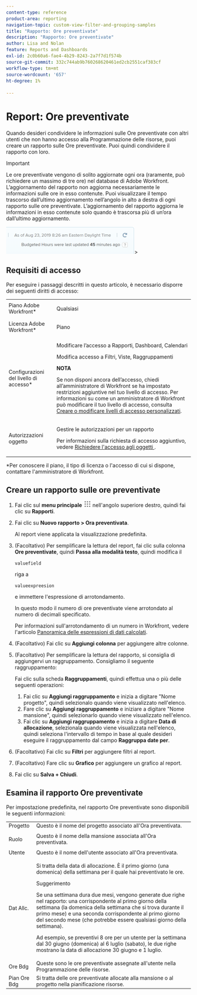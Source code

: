 ```yaml
---
content-type: reference
product-area: reporting
navigation-topic: custom-view-filter-and-grouping-samples
title: "Rapporto: Ore preventivate"
description: "Rapporto: Ore preventivate"
author: Lisa and Nolan
feature: Reports and Dashboards
exl-id: 2c0b60a6-fae4-4b29-8243-2a7f7d1f574b
source-git-commit: 332c744ab9b760268620461ed2cb2551caf383cf
workflow-type: tm+mt
source-wordcount: '657'
ht-degree: 1%

---
```


# Report: Ore preventivate

<!--
<p data-mc-conditions="QuicksilverOrClassic.Draft mode">(NOTE: From&nbsp;Alina: This is my article, but since it's about building a report, it is in the Reporting section. Please don't remove it -it's linked to Resource Management and it is super important.) </p>
-->

Quando desideri condividere le informazioni sulle Ore preventivate con altri utenti che non hanno accesso alla Programmazione delle risorse, puoi creare un rapporto sulle Ore preventivate. Puoi quindi condividere il rapporto con loro.

>[!IMPORTANT]
>
>Le ore preventivate vengono di solito aggiornate ogni ora (raramente, può richiedere un massimo di tre ore) nel database di Adobe Workfront. L’aggiornamento del rapporto non aggiorna necessariamente le informazioni sulle ore in esso contenute. Puoi visualizzare il tempo trascorso dall’ultimo aggiornamento nell’angolo in alto a destra di ogni rapporto sulle ore preventivate. L’aggiornamento del rapporto aggiorna le informazioni in esso contenute solo quando è trascorsa più di un’ora dall’ultimo aggiornamento.
>
>![](assets/budgeted-hour-report-time-sync-warning-350x74.png)>

## Requisiti di accesso

Per eseguire i passaggi descritti in questo articolo, è necessario disporre dei seguenti diritti di accesso:

<table style="table-layout:auto"> 
 <col> 
 <col> 
 <tbody> 
  <tr> 
   <td role="rowheader">Piano Adobe Workfront*</td> 
   <td> <p>Qualsiasi</p> </td> 
  </tr> 
  <tr> 
   <td role="rowheader">Licenza Adobe Workfront*</td> 
   <td> <p>Piano </p> </td> 
  </tr> 
  <tr> 
   <td role="rowheader">Configurazioni del livello di accesso*</td> 
   <td> <p>Modificare l’accesso a Rapporti, Dashboard, Calendari</p> <p>Modifica accesso a Filtri, Viste, Raggruppamenti</p> <p><b>NOTA</b>

Se non disponi ancora dell’accesso, chiedi all’amministratore di Workfront se ha impostato restrizioni aggiuntive nel tuo livello di accesso. Per informazioni su come un amministratore di Workfront può modificare il tuo livello di accesso, consulta <a href="../../../administration-and-setup/add-users/configure-and-grant-access/create-modify-access-levels.md" class="MCXref xref">Creare o modificare livelli di accesso personalizzati</a>.</p> </td>
</tr> 
  <tr> 
   <td role="rowheader">Autorizzazioni oggetto</td> 
   <td> <p>Gestire le autorizzazioni per un rapporto</p> <p>Per informazioni sulla richiesta di accesso aggiuntivo, vedere <a href="../../../workfront-basics/grant-and-request-access-to-objects/request-access.md" class="MCXref xref">Richiedere l'accesso agli oggetti </a>.</p> </td> 
  </tr> 
 </tbody> 
</table>

&#42;Per conoscere il piano, il tipo di licenza o l&#39;accesso di cui si dispone, contattare l&#39;amministratore di Workfront.

## Creare un rapporto sulle ore preventivate

1. Fai clic sul **menu principale** ![](assets/main-menu-icon.png) nell&#39;angolo superiore destro, quindi fai clic su **Rapporti**.

1. Fai clic su **Nuovo rapporto > Ora preventivata**.

   Al report viene applicata la visualizzazione predefinita.

1. (Facoltativo) Per semplificare la lettura del report, fai clic sulla colonna **Ore preventivate**, quindi **Passa alla modalità testo**, quindi modifica il

   ```
   valuefield
   ```

   riga a

   ```
   valueexpreesion
   ```

   e immettere l&#39;espressione di arrotondamento.

   In questo modo il numero di ore preventivate viene arrotondato al numero di decimali specificato.

   Per informazioni sull&#39;arrotondamento di un numero in Workfront, vedere l&#39;articolo [Panoramica delle espressioni di dati calcolati](../../../reports-and-dashboards/reports/calc-cstm-data-reports/calculated-data-expressions.md).

1. (Facoltativo) Fai clic su **Aggiungi colonna** per aggiungere altre colonne.
1. (Facoltativo) Per semplificare la lettura del rapporto, si consiglia di aggiungervi un raggruppamento. Consigliamo il seguente raggruppamento:

   Fai clic sulla scheda **Raggruppamenti**, quindi effettua una o più delle seguenti operazioni:

   1. Fai clic su **Aggiungi raggruppamento** e inizia a digitare &quot;Nome progetto&quot;, quindi selezionalo quando viene visualizzato nell&#39;elenco.
   1. Fare clic su **Aggiungi raggruppamento** e iniziare a digitare &quot;Nome mansione&quot;, quindi selezionarlo quando viene visualizzato nell&#39;elenco.
   1. Fai clic su **Aggiungi raggruppamento** e inizia a digitare **Data di allocazione**, selezionala quando viene visualizzata nell&#39;elenco, quindi seleziona l&#39;intervallo di tempo in base al quale desideri eseguire il raggruppamento dal campo **Raggruppa date per**.

1. (Facoltativo) Fai clic su **Filtri** per aggiungere filtri al report.
1. (Facoltativo) Fare clic su **Grafico** per aggiungere un grafico al report.
1. Fai clic su **Salva + Chiudi**.

## Esamina il rapporto Ore preventivate

Per impostazione predefinita, nel rapporto Ore preventivate sono disponibili le seguenti informazioni:

<table style="table-layout:auto"> 
 <col> 
 <col> 
 <tbody> 
  <tr> 
   <td role="rowheader">Progetto </td> 
   <td>Questo è il nome del progetto associato all'Ora preventivata.</td> 
  </tr> 
  <tr> 
   <td role="rowheader"> <p>Ruolo</p> </td> 
   <td>Questo è il nome della mansione associata all'Ora preventivata. </td> 
  </tr> 
  <tr> 
   <td role="rowheader">Utente</td> 
   <td>Questo è il nome dell'utente associato all'Ora preventivata.</td> 
  </tr> 
  <tr> 
   <td role="rowheader">Dat Allc.</td> 
   <td> <p>Si tratta della data di allocazione. È il primo giorno (una domenica) della settimana per il quale hai preventivato le ore.</p> <p>Suggerimento  <p>Se una settimana dura due mesi, vengono generate due righe nel rapporto: una corrispondente al primo giorno della settimana (la domenica della settimana che si trova durante il primo mese) e una seconda corrispondente al primo giorno del secondo mese (che potrebbe essere qualsiasi giorno della settimana).</p> <p>Ad esempio, se preventivi 8 ore per un utente per la settimana dal 30 giugno (domenica) al 6 luglio (sabato), le due righe mostrano la data di allocazione 30 giugno e 1 luglio.</p> </p> </td> 
  </tr> 
  <tr> 
   <td role="rowheader">Ore Bdg</td> 
   <td>Queste sono le ore preventivate assegnate all'utente nella Programmazione delle risorse.</td> 
  </tr> 
  <tr> 
   <td role="rowheader">Pian Ore Bdg</td> 
   <td>Si tratta delle ore preventivate allocate alla mansione o al progetto nella pianificazione risorse.</td> 
  </tr> 
 </tbody> 
</table>
